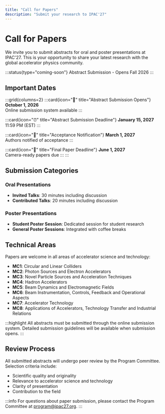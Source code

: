 ```yaml
---
title: "Call for Papers"
description: "Submit your research to IPAC'27"
---
```


# Call for Papers

We invite you to submit abstracts for oral and poster presentations at IPAC'27. This is your opportunity to share your latest research with the global accelerator physics community.

:::status{type="coming-soon"}
Abstract Submission - Opens Fall 2026
:::

## Important Dates

:::grid{columns=2}
:::card{icon="📝" title="Abstract Submission Opens"}
**October 1, 2026**  
Online submission system available
:::

:::card{icon="⏰" title="Abstract Submission Deadline"}
**January 15, 2027**  
11:59 PM (EST)
:::

:::card{icon="📧" title="Acceptance Notification"}
**March 1, 2027**  
Authors notified of acceptance
:::

:::card{icon="📄" title="Final Paper Deadline"}
**June 1, 2027**  
Camera-ready papers due
:::
:::

## Submission Categories

### Oral Presentations
- **Invited Talks**: 30 minutes including discussion
- **Contributed Talks**: 20 minutes including discussion

### Poster Presentations
- **Student Poster Session**: Dedicated session for student research
- **General Poster Sessions**: Integrated with coffee breaks

## Technical Areas

Papers are welcome in all areas of accelerator science and technology:

- **MC1**: Circular and Linear Colliders
- **MC2**: Photon Sources and Electron Accelerators
- **MC3**: Novel Particle Sources and Acceleration Techniques
- **MC4**: Hadron Accelerators
- **MC5**: Beam Dynamics and Electromagnetic Fields
- **MC6**: Beam Instrumentation, Controls, Feedback and Operational Aspects
- **MC7**: Accelerator Technology
- **MC8**: Applications of Accelerators, Technology Transfer and Industrial Relations

:::highlight
All abstracts must be submitted through the online submission system. Detailed submission guidelines will be available when submission opens.
:::

## Review Process

All submitted abstracts will undergo peer review by the Program Committee. Selection criteria include:

- Scientific quality and originality
- Relevance to accelerator science and technology
- Clarity of presentation
- Contribution to the field

:::info
For questions about paper submission, please contact the Program Committee at program@ipac27.org.
:::
